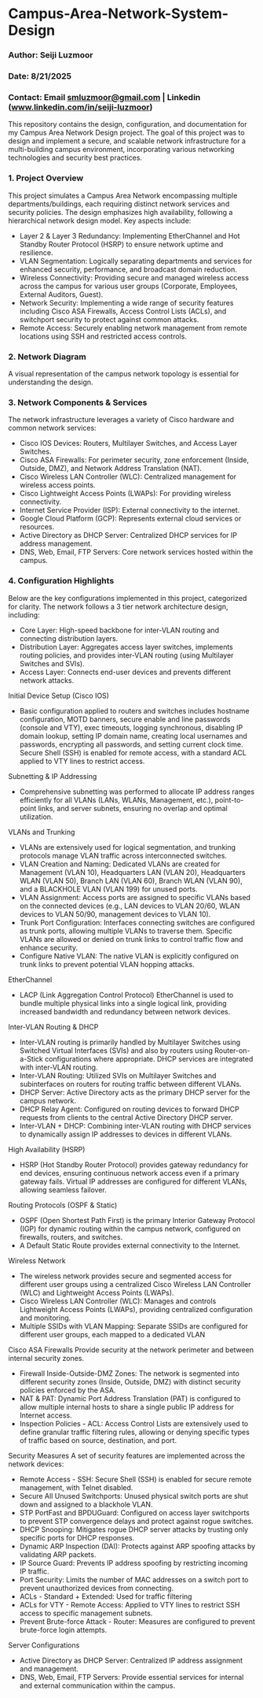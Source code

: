 # Campus-Area-Network-System-Design
### Author: Seiji Luzmoor
### Date: 8/21/2025
### Contact: Email smluzmoor@gmail.com | Linkedin (www.linkedin.com/in/seiji-luzmoor) 

This repository contains the design, configuration, and documentation for my Campus Area Network Design project. The goal of this project was to design and implement a secure, and scalable network infrastructure for a multi-building campus environment, incorporating various networking technologies and security best practices.

### 1. Project Overview
This project simulates a Campus Area Network  encompassing multiple departments/buildings, each requiring distinct network services and security policies. The design emphasizes high availability, following a hierarchical network design model. Key aspects include:
- Layer 2 & Layer 3 Redundancy: Implementing EtherChannel and Hot Standby Router Protocol (HSRP) to ensure network uptime and resilience.
- VLAN Segmentation: Logically separating departments and services for enhanced security, performance, and broadcast domain reduction.
- Wireless Connectivity: Providing secure and managed wireless access across the campus for various user groups (Corporate, Employees, External Auditors, Guest).
- Network Security: Implementing a wide range of security features including Cisco ASA Firewalls, Access Control Lists (ACLs), and switchport security to protect against common attacks.
- Remote Access: Securely enabling network management from remote locations using SSH and restricted access controls.

### 2. Network Diagram
A visual representation of the campus network topology is essential for understanding the design.


### 3. Network Components & Services
The network infrastructure leverages a variety of Cisco hardware and common network services:
- Cisco IOS Devices: Routers, Multilayer Switches, and Access Layer Switches.
- Cisco ASA Firewalls: For perimeter security, zone enforcement (Inside, Outside, DMZ), and Network Address Translation (NAT).
- Cisco Wireless LAN Controller (WLC): Centralized management for wireless access points.
- Cisco Lightweight Access Points (LWAPs): For providing wireless connectivity.
- Internet Service Provider (ISP): External connectivity to the internet.
- Google Cloud Platform (GCP): Represents external cloud services or resources.
- Active Directory as DHCP Server: Centralized DHCP services for IP address management.
- DNS, Web, Email, FTP Servers: Core network services hosted within the campus.

### 4. Configuration Highlights
Below are the key configurations implemented in this project, categorized for clarity.
The network follows a 3 tier network architecture design, including:
- Core Layer: High-speed backbone for inter-VLAN routing and connecting distribution layers.
- Distribution Layer: Aggregates access layer switches, implements routing policies, and provides inter-VLAN routing (using Multilayer Switches and SVIs).
- Access Layer: Connects end-user devices and prevents different network attacks.

Initial Device Setup (Cisco IOS)
- Basic configuration applied to routers and switches includes hostname configuration, MOTD banners, secure enable and   line passwords (console and VTY), exec timeouts, logging synchronous, disabling IP domain lookup, setting IP domain name, creating local usernames and passwords, encrypting all passwords, and setting current clock time. Secure Shell (SSH) is enabled for remote access, with a standard ACL applied to VTY lines to restrict access.

Subnetting & IP Addressing
- Comprehensive subnetting was performed to allocate IP address ranges efficiently for all VLANs (LANs, WLANs, Management, etc.), point-to-point links, and server subnets, ensuring no overlap and optimal utilization.
  
VLANs and Trunking
- VLANs are extensively used for logical segmentation, and trunking protocols manage VLAN traffic across interconnected switches.
- VLAN Creation and Naming: Dedicated VLANs are created for Management (VLAN 10), Headquarters LAN (VLAN 20), Headquarters WLAN (VLAN 50), Branch LAN (VLAN 60), Branch WLAN (VLAN 90), and a BLACKHOLE VLAN (VLAN 199) for unused ports.
- VLAN Assignment: Access ports are assigned to specific VLANs based on the connected devices (e.g., LAN devices to VLAN 20/60, WLAN devices to VLAN 50/90, management devices to VLAN 10).
- Trunk Port Configuration: Interfaces connecting switches are configured as trunk ports, allowing multiple VLANs to traverse them. Specific VLANs are allowed or denied on trunk links to control traffic flow and enhance security.
- Configure Native VLAN: The native VLAN is explicitly configured on trunk links to prevent potential VLAN hopping attacks.

EtherChannel
- LACP (Link Aggregation Control Protocol) EtherChannel is used to bundle multiple physical links into a single logical link, providing increased bandwidth and redundancy between network devices.

Inter-VLAN Routing & DHCP
- Inter-VLAN routing is primarily handled by Multilayer Switches using Switched Virtual Interfaces (SVIs) and also by routers using Router-on-a-Stick configurations where appropriate. DHCP services are integrated with inter-VLAN routing.
- Inter-VLAN Routing: Utilized SVIs on Multilayer Switches and subinterfaces on routers for routing traffic between different VLANs.
- DHCP Server: Active Directory acts as the primary DHCP server for the campus network.
- DHCP Relay Agent: Configured on routing devices to forward DHCP requests from clients to the central Active Directory DHCP server.
- Inter-VLAN + DHCP: Combining inter-VLAN routing with DHCP services to dynamically assign IP addresses to devices in different VLANs.

High Availability (HSRP)
- HSRP (Hot Standby Router Protocol) provides gateway redundancy for end devices, ensuring continuous network access even if a primary gateway fails. Virtual IP addresses are configured for different VLANs, allowing seamless failover.

Routing Protocols (OSPF & Static)
- OSPF (Open Shortest Path First) is the primary Interior Gateway Protocol (IGP) for dynamic routing within the campus network, configured on firewalls, routers, and switches.
- A Default Static Route provides external connectivity to the Internet. 

Wireless Network
- The wireless network provides secure and segmented access for different user groups using a centralized Cisco Wireless LAN Controller (WLC) and Lightweight Access Points (LWAPs).
- Cisco Wireless LAN Controller (WLC): Manages and controls Lightweight Access Points (LWAPs), providing centralized configuration and monitoring.
- Multiple SSIDs with VLAN Mapping: Separate SSIDs are configured for different user groups, each mapped to a dedicated VLAN

Cisco ASA Firewalls
Provide security at the network perimeter and between internal security zones.
- Firewall Inside-Outside-DMZ Zones: The network is segmented into different security zones (Inside, Outside, DMZ) with distinct security policies enforced by the ASA.
- NAT & PAT: Dynamic Port Address Translation (PAT) is configured to allow multiple internal hosts to share a single public IP address for Internet access.
- Inspection Policies - ACL: Access Control Lists are extensively used to define granular traffic filtering rules, allowing or denying specific types of traffic based on source, destination, and port.

Security Measures
A set of security features are implemented across the network devices:
- Remote Access - SSH: Secure Shell (SSH) is enabled for secure remote management, with Telnet disabled.
- Secure All Unused Switchports: Unused physical switch ports are shut down and assigned to a blackhole VLAN.
- STP PortFast and BPDUGuard: Configured on access layer switchports to prevent STP convergence delays and protect against rogue switches.
- DHCP Snooping: Mitigates rogue DHCP server attacks by trusting only specific ports for DHCP responses.
- Dynamic ARP Inspection (DAI): Protects against ARP spoofing attacks by validating ARP packets.
- IP Source Guard: Prevents IP address spoofing by restricting incoming IP traffic.
- Port Security: Limits the number of MAC addresses on a switch port to prevent unauthorized devices from connecting.
- ACLs - Standard + Extended: Used for traffic filtering 
- ACLs for VTY - Remote Access: Applied to VTY lines to restrict SSH access to specific management subnets.
- Prevent Brute-force Attack - Router: Measures are configured to prevent brute-force login attempts.

Server Configurations
- Active Directory as DHCP Server: Centralized IP address assignment and management.
- DNS, Web, Email, FTP Servers: Provide essential services for internal and external communication within the campus.

